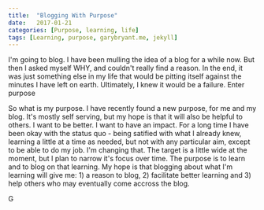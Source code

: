 ```yaml
---
title:  "Blogging With Purpose"
date:   2017-01-21
categories: [Purpose, learning, life]
tags: [Learning, purpose, garybryant.me, jekyll]
---
```

I'm going to blog.  I have been mulling the idea of a blog for a while now.  But then I asked myself WHY, and couldn't really find a reason.  In the end, it was just something else in my life that would be pitting itself against the minutes I have left on earth.  Ultimately, I knew it would be a failure.  Enter purpose  

So what is my purpose.  I have recently found a new purpose, for me and my blog.  It's mostly self serving, but my hope is that it will also be helpful to others.  I want to be better.  I want to have an impact. For a long time I have been okay with the status quo - being satified with what I already knew, learning a little at a time as needed, but not with any particular aim, except to be able to do my job.  I'm changing that.  The target is a little wide at the moment, but I plan to narrow it's focus over time.  The purpose is to learn and to blog on that learning.  My hope is that blogging about what I'm learning will give me: 1) a reason to blog, 2) facilitate better learning and 3) help others who may eventually come accross the blog.

G
